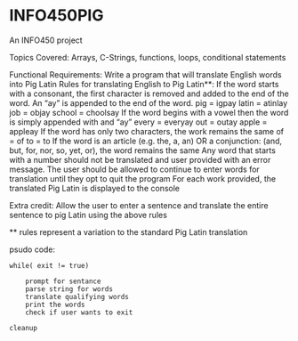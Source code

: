 # INFO450PIG
An INFO450 project 

Topics Covered:  Arrays, C-Strings, functions, loops, conditional statements

Functional Requirements:
    Write a program that will translate English words into Pig Latin 
    Rules  for translating English to Pig Latin**:
        If the word starts with a consonant, the first character is removed and added to the end of the word.  An “ay” is appended to the end of the word.
            pig = igpay
            latin = atinlay
            job = objay
            school = choolsay
        If the word begins with a vowel then the word is simply appended with and “ay”
            every = everyay
            out = outay
            apple = appleay
        If the word has only two characters, the work remains the same
            of = of
            to = to
        If the word is an article (e.g. the, a, an) OR a conjunction:  (and, but, for, nor, so, yet, or), the word remains the same
        Any word that starts with a number should not be translated and user provided with an error message.
    The user should be allowed to continue to enter words for translation until they opt to quit the program
    For each work provided, the translated Pig Latin is displayed to the console

Extra credit:
Allow the user to enter a sentence and translate the entire sentence to pig Latin using the above rules

** rules represent a variation to the standard Pig Latin translation



psudo code:


    while( exit != true)
        
        prompt for sentance
        parse string for words
        translate qualifying words
        print the words
        check if user wants to exit
    
    cleanup 
